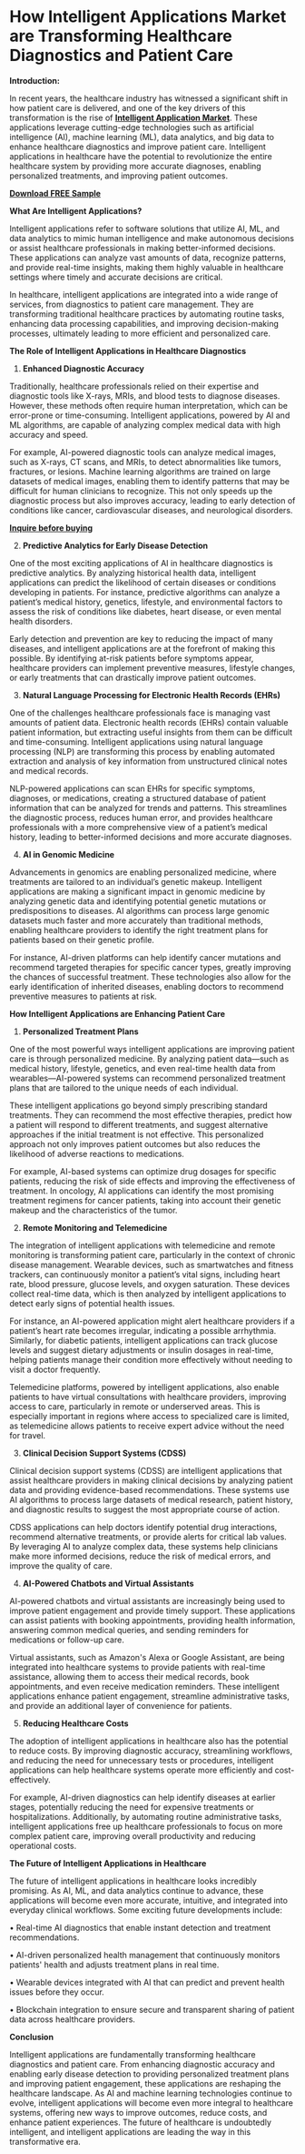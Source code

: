 # How Intelligent Applications Market are Transforming Healthcare Diagnostics and Patient Care

**Introduction:**

In recent years, the healthcare industry has witnessed a significant shift in how patient care is delivered, and one of the key drivers of this transformation is the rise of **[Intelligent Application Market](https://www.nextmsc.com/report/intelligent-application-market-ic2921)**. These applications leverage cutting-edge technologies such as artificial intelligence (AI), machine learning (ML), data analytics, and big data to enhance healthcare diagnostics and improve patient care. Intelligent applications in healthcare have the potential to revolutionize the entire healthcare system by providing more accurate diagnoses, enabling personalized treatments, and improving patient outcomes. 

**[Download FREE Sample](https://www.nextmsc.com/intelligent-application-market-ic2921/request-sample)**

**What Are Intelligent Applications?**

Intelligent applications refer to software solutions that utilize AI, ML, and data analytics to mimic human intelligence and make autonomous decisions or assist healthcare professionals in making better-informed decisions. These applications can analyze vast amounts of data, recognize patterns, and provide real-time insights, making them highly valuable in healthcare settings where timely and accurate decisions are critical.

In healthcare, intelligent applications are integrated into a wide range of services, from diagnostics to patient care management. They are transforming traditional healthcare practices by automating routine tasks, enhancing data processing capabilities, and improving decision-making processes, ultimately leading to more efficient and personalized care.

**The Role of Intelligent Applications in Healthcare Diagnostics**

1. **Enhanced Diagnostic Accuracy**

Traditionally, healthcare professionals relied on their expertise and diagnostic tools like X-rays, MRIs, and blood tests to diagnose diseases. However, these methods often require human interpretation, which can be error-prone or time-consuming. Intelligent applications, powered by AI and ML algorithms, are capable of analyzing complex medical data with high accuracy and speed.

For example, AI-powered diagnostic tools can analyze medical images, such as X-rays, CT scans, and MRIs, to detect abnormalities like tumors, fractures, or lesions. Machine learning algorithms are trained on large datasets of medical images, enabling them to identify patterns that may be difficult for human clinicians to recognize. This not only speeds up the diagnostic process but also improves accuracy, leading to early detection of conditions like cancer, cardiovascular diseases, and neurological disorders.

**[Inquire before buying](https://www.nextmsc.com/intelligent-application-market-ic2921/inquire-before-buying)**

2. **Predictive Analytics for Early Disease Detection**

One of the most exciting applications of AI in healthcare diagnostics is predictive analytics. By analyzing historical health data, intelligent applications can predict the likelihood of certain diseases or conditions developing in patients. For instance, predictive algorithms can analyze a patient’s medical history, genetics, lifestyle, and environmental factors to assess the risk of conditions like diabetes, heart disease, or even mental health disorders.

Early detection and prevention are key to reducing the impact of many diseases, and intelligent applications are at the forefront of making this possible. By identifying at-risk patients before symptoms appear, healthcare providers can implement preventive measures, lifestyle changes, or early treatments that can drastically improve patient outcomes.

3. **Natural Language Processing for Electronic Health Records (EHRs)**

One of the challenges healthcare professionals face is managing vast amounts of patient data. Electronic health records (EHRs) contain valuable patient information, but extracting useful insights from them can be difficult and time-consuming. Intelligent applications using natural language processing (NLP) are transforming this process by enabling automated extraction and analysis of key information from unstructured clinical notes and medical records.

NLP-powered applications can scan EHRs for specific symptoms, diagnoses, or medications, creating a structured database of patient information that can be analyzed for trends and patterns. This streamlines the diagnostic process, reduces human error, and provides healthcare professionals with a more comprehensive view of a patient’s medical history, leading to better-informed decisions and more accurate diagnoses.

4. **AI in Genomic Medicine**

Advancements in genomics are enabling personalized medicine, where treatments are tailored to an individual’s genetic makeup. Intelligent applications are making a significant impact in genomic medicine by analyzing genetic data and identifying potential genetic mutations or predispositions to diseases. AI algorithms can process large genomic datasets much faster and more accurately than traditional methods, enabling healthcare providers to identify the right treatment plans for patients based on their genetic profile.

For instance, AI-driven platforms can help identify cancer mutations and recommend targeted therapies for specific cancer types, greatly improving the chances of successful treatment. These technologies also allow for the early identification of inherited diseases, enabling doctors to recommend preventive measures to patients at risk.

**How Intelligent Applications are Enhancing Patient Care**

1. **Personalized Treatment Plans**

One of the most powerful ways intelligent applications are improving patient care is through personalized medicine. By analyzing patient data—such as medical history, lifestyle, genetics, and even real-time health data from wearables—AI-powered systems can recommend personalized treatment plans that are tailored to the unique needs of each individual.

These intelligent applications go beyond simply prescribing standard treatments. They can recommend the most effective therapies, predict how a patient will respond to different treatments, and suggest alternative approaches if the initial treatment is not effective. This personalized approach not only improves patient outcomes but also reduces the likelihood of adverse reactions to medications.

For example, AI-based systems can optimize drug dosages for specific patients, reducing the risk of side effects and improving the effectiveness of treatment. In oncology, AI applications can identify the most promising treatment regimens for cancer patients, taking into account their genetic makeup and the characteristics of the tumor.

2. **Remote Monitoring and Telemedicine**

The integration of intelligent applications with telemedicine and remote monitoring is transforming patient care, particularly in the context of chronic disease management. Wearable devices, such as smartwatches and fitness trackers, can continuously monitor a patient’s vital signs, including heart rate, blood pressure, glucose levels, and oxygen saturation. These devices collect real-time data, which is then analyzed by intelligent applications to detect early signs of potential health issues.

For instance, an AI-powered application might alert healthcare providers if a patient’s heart rate becomes irregular, indicating a possible arrhythmia. Similarly, for diabetic patients, intelligent applications can track glucose levels and suggest dietary adjustments or insulin dosages in real-time, helping patients manage their condition more effectively without needing to visit a doctor frequently.

Telemedicine platforms, powered by intelligent applications, also enable patients to have virtual consultations with healthcare providers, improving access to care, particularly in remote or underserved areas. This is especially important in regions where access to specialized care is limited, as telemedicine allows patients to receive expert advice without the need for travel.

3. **Clinical Decision Support Systems (CDSS)**

Clinical decision support systems (CDSS) are intelligent applications that assist healthcare providers in making clinical decisions by analyzing patient data and providing evidence-based recommendations. These systems use AI algorithms to process large datasets of medical research, patient history, and diagnostic results to suggest the most appropriate course of action.

CDSS applications can help doctors identify potential drug interactions, recommend alternative treatments, or provide alerts for critical lab values. By leveraging AI to analyze complex data, these systems help clinicians make more informed decisions, reduce the risk of medical errors, and improve the quality of care.

4. **AI-Powered Chatbots and Virtual Assistants**

AI-powered chatbots and virtual assistants are increasingly being used to improve patient engagement and provide timely support. These applications can assist patients with booking appointments, providing health information, answering common medical queries, and sending reminders for medications or follow-up care.

Virtual assistants, such as Amazon's Alexa or Google Assistant, are being integrated into healthcare systems to provide patients with real-time assistance, allowing them to access their medical records, book appointments, and even receive medication reminders. These intelligent applications enhance patient engagement, streamline administrative tasks, and provide an additional layer of convenience for patients.

5. **Reducing Healthcare Costs**

The adoption of intelligent applications in healthcare also has the potential to reduce costs. By improving diagnostic accuracy, streamlining workflows, and reducing the need for unnecessary tests or procedures, intelligent applications can help healthcare systems operate more efficiently and cost-effectively.

For example, AI-driven diagnostics can help identify diseases at earlier stages, potentially reducing the need for expensive treatments or hospitalizations. Additionally, by automating routine administrative tasks, intelligent applications free up healthcare professionals to focus on more complex patient care, improving overall productivity and reducing operational costs.

**The Future of Intelligent Applications in Healthcare**

The future of intelligent applications in healthcare looks incredibly promising. As AI, ML, and data analytics continue to advance, these applications will become even more accurate, intuitive, and integrated into everyday clinical workflows. Some exciting future developments include:

•	Real-time AI diagnostics that enable instant detection and treatment recommendations.

•	AI-driven personalized health management that continuously monitors patients' health and adjusts treatment plans in real time.

•	Wearable devices integrated with AI that can predict and prevent health issues before they occur.

•	Blockchain integration to ensure secure and transparent sharing of patient data across healthcare providers.

**Conclusion**

Intelligent applications are fundamentally transforming healthcare diagnostics and patient care. From enhancing diagnostic accuracy and enabling early disease detection to providing personalized treatment plans and improving patient engagement, these applications are reshaping the healthcare landscape. As AI and machine learning technologies continue to evolve, intelligent applications will become even more integral to healthcare systems, offering new ways to improve outcomes, reduce costs, and enhance patient experiences. The future of healthcare is undoubtedly intelligent, and intelligent applications are leading the way in this transformative era.
